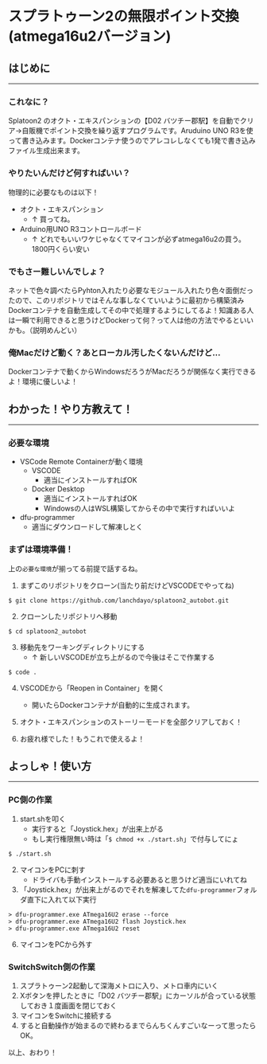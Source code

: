 # **スプラトゥーン2の無限ポイント交換(atmega16u2バージョン)**
## **はじめに**
***
### **これなに？**
Splatoon2 のオクト・エキスパンションの【D02 バツチー郡駅】を自動でクリア→自販機でポイント交換を繰り返すプログラムです。Aruduino UNO R3を使って書き込みます。Dockerコンテナ使うのでアレコレしなくても1発で書き込みファイル生成出来ます。

### **やりたいんだけど何すればいい？**

物理的に必要なものは以下！

* オクト・エキスパンション
    * ↑ 買ってね。
* Arduino用UNO R3コントロールボード
    * ↑ どれでもいいワケじゃなくてマイコンが必ずatmega16u2の買う。1800円くらい安い

### **でもさー難しいんでしょ？**

ネットで色々調べたらPyhton入れたり必要なモジュール入れたり色々面倒だったので、このリポジトリではそんな事しなくていいように最初から構築済みDockerコンテナを自動生成してその中で処理するようにしてるよ！知識ある人は一瞬で利用できると思うけどDockerって何？って人は他の方法でやるといいかも。（説明めんどい）

### **俺Macだけど動く？あとローカル汚したくないんだけど…**
Dockerコンテナで動くからWindowsだろうがMacだろうが関係なく実行できるよ！環境に優しいよ！


## わかった！やり方教えて！
***
### 必要な環境
* VSCode Remote Containerが動く環境
    * VSCODE
        * 適当にインストールすればOK
    * Docker Desktop
        * 適当にインストールすればOK
        * Windowsの人はWSL構築してからその中で実行すればいいよ
* dfu-programmer
    * 適当にダウンロードして解凍しとく
### まずは環境準備！
上の`必要な環境`が揃ってる前提で話するね。

1. まずこのリポジトリをクローン(当たり前だけどVSCODEでやってね)
```
$ git clone https://github.com/lanchdayo/splatoon2_autobot.git
```

2. クローンしたリポジトリへ移動
```
$ cd splatoon2_autobot
```

3. 移動先をワーキングディレクトリにする
    * ↑ 新しいVSCODEが立ち上がるので今後はそこで作業する
```
$ code .
```

4. VSCODEから「Reopen in Container」を開く
    * 開いたらDockerコンテナが自動的に生成されます。

5. オクト・エキスパンションのストーリーモードを全部クリアしておく！

6. お疲れ様でした！もうこれで使えるよ！

## **よっしゃ！使い方**
***

### **PC側の作業**

1. start.shを叩く
    * 実行すると「Joystick.hex」が出来上がる
    * もし実行権限無い時は「`$ chmod +x ./start.sh`」で付与してにょ
```
$ ./start.sh
```

2. マイコンをPCに刺す
    * ドライバも手動インストールする必要あると思うけど適当にいれてね
3. 「Joystick.hex」が出来上がるのでそれを解凍してた`dfu-programmer`フォルダ直下に入れて以下実行
```
> dfu-programmer.exe ATmega16U2 erase --force
> dfu-programmer.exe ATmega16U2 flash Joystick.hex
> dfu-programmer.exe ATmega16U2 reset
```
6. マイコンをPCから外す

### **SwitchSwitch側の作業**

1. スプラトゥーン2起動して深海メトロに入り、メトロ車内にいく
2. Xボタンを押したときに「D02 バツチー郡駅」にカーソルが合っている状態しておき１度画面を閉じておく
3. マイコンをSwitchに接続する
4. すると自動操作が始まるので終わるまでらんちくんすごいなーって思ったらOK。


以上、おわり！
